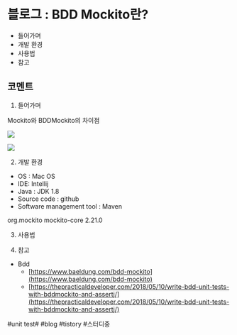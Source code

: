# 블로그 : BDD Mockito란?
* 들어가며
* 개발 환경
* 사용법
* 참고

**코멘트**
-

1. 들어가며

Mockito와 BDDMockito의 차이점

![](%EB%B8%94%EB%A1%9C%EA%B7%B8%20%20BDD%20Mockito%EB%9E%80?/image_2.png)

![](%EB%B8%94%EB%A1%9C%EA%B7%B8%20%20BDD%20Mockito%EB%9E%80?/image_1.png)

2. 개발 환경

* OS : Mac OS
* IDE: Intellij
* Java : JDK 1.8
* Source code : github
* Software management tool : Maven

<dependency>
<groupId>org.mockito</groupId>
<artifactId>mockito-core</artifactId>
<version>2.21.0</version>
</dependency>

3. 사용법

4. 참고

* Bdd
	* [https://www.baeldung.com/bdd-mockito](https://www.baeldung.com/bdd-mockito)
	* [https://thepracticaldeveloper.com/2018/05/10/write-bdd-unit-tests-with-bddmockito-and-assertj/](https://thepracticaldeveloper.com/2018/05/10/write-bdd-unit-tests-with-bddmockito-and-assertj/)

#unit test# #blog #tistory #스터디중
